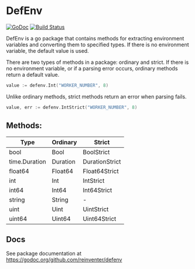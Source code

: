 # DefEnv

[![GoDoc](https://godoc.org/github.com/reinventer/defenv?status.svg)](https://godoc.org/github.com/reinventer/defenv)
[![Build Status](https://travis-ci.org/reinventer/defenv.svg?branch=master)](https://travis-ci.org/reinventer/defenv)

DefEnv is a go package that contains methods for extracting environment variables and converting them to specified types. If there is no environment variable, the default value is used.

There are two types of methods in a package: ordinary and strict. If there is no environment variable, or if a parsing error occurs, ordinary methods return a default value.
```go
value := defenv.Int("WORKER_NUMBER", 8)
```

Unlike ordinary methods, strict methods return an error when parsing fails.
```go
value, err := defenv.IntStrict("WORKER_NUMBER", 8)
```

## Methods:

| Type          | Ordinary | Strict         |
|---------------|----------|----------------|
| bool          | Bool     | BoolStrict     |
| time.Duration | Duration | DurationStrict |
| float64       | Float64  | Float64Strict  |
| int           | Int      | IntStrict      |
| int64         | Int64    | Int64Strict    |
| string        | String   | -              |
| uint          | Uint     | UintStrict     |
| uint64        | Uint64   | Uint64Strict   |

## Docs

See package documentation at <https://godoc.org/github.com/reinventer/defenv> 